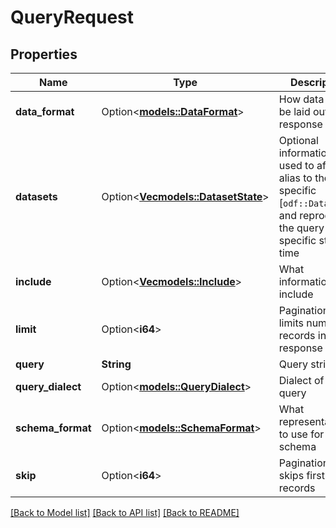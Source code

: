 # QueryRequest

## Properties

Name | Type | Description | Notes
------------ | ------------- | ------------- | -------------
**data_format** | Option<[**models::DataFormat**](DataFormat.md)> | How data should be laid out in the response | [optional]
**datasets** | Option<[**Vec<models::DatasetState>**](DatasetState.md)> | Optional information used to affix an alias to the specific [`odf::DatasetID`] and reproduce the query at a specific state in time | [optional]
**include** | Option<[**Vec<models::Include>**](Include.md)> | What information to include | [optional]
**limit** | Option<**i64**> | Pagination: limits number of records in response to N | [optional]
**query** | **String** | Query string | 
**query_dialect** | Option<[**models::QueryDialect**](QueryDialect.md)> | Dialect of the query | [optional]
**schema_format** | Option<[**models::SchemaFormat**](SchemaFormat.md)> | What representation to use for the schema | [optional]
**skip** | Option<**i64**> | Pagination: skips first N records | [optional]

[[Back to Model list]](../README.md#documentation-for-models) [[Back to API list]](../README.md#documentation-for-api-endpoints) [[Back to README]](../README.md)


